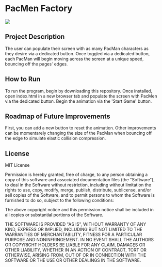 # PacMen Factory

<img src="images/pacman.png">

## Project Description
The user can populate their screen with as many PacMan characters as they desire via a dedicated button. Once toggled via a dedicated button, each PacMan will begin moving across the screen at a unique speed, bouncing off the pages' edges.

## How to Run
To run the program, begin by downloading this repository. Once installed, open index.html in a new browser tab and populate the screen with PacMen via the dedicated button. Begin the animation via the 'Start Game' button. 

## Roadmap of Future Improvements
First, you can add a new button to reset the animation. Other improvements can be momentarely changing the size of the PacMan when bouncing off the edge to simulate elastic collision compression. 

## License
MIT License

Permission is hereby granted, free of charge, to any person obtaining a copy of this software and associated documentation files (the "Software"), to deal in the Software without restriction, including without limitation the rights to use, copy, modify, merge, publish, distribute, sublicense, and/or sell copies of the Software, and to permit persons to whom the Software is furnished to do so, subject to the following conditions:

The above copyright notice and this permission notice shall be included in all copies or substantial portions of the Software.

THE SOFTWARE IS PROVIDED "AS IS", WITHOUT WARRANTY OF ANY KIND, EXPRESS OR IMPLIED, INCLUDING BUT NOT LIMITED TO THE WARRANTIES OF MERCHANTABILITY, FITNESS FOR A PARTICULAR PURPOSE AND NONINFRINGEMENT. IN NO EVENT SHALL THE AUTHORS OR COPYRIGHT HOLDERS BE LIABLE FOR ANY CLAIM, DAMAGES OR OTHER LIABILITY, WHETHER IN AN ACTION OF CONTRACT, TORT OR OTHERWISE, ARISING FROM, OUT OF OR IN CONNECTION WITH THE SOFTWARE OR THE USE OR OTHER DEALINGS IN THE SOFTWARE.
